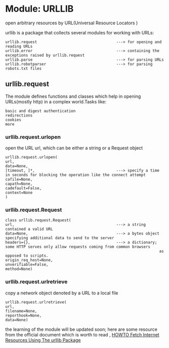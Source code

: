 # Module: URLLIB
open arbitrary resources by URL(Universal Resource Locators )

urllib is a package that collects several modules for working with URLs:
```
urllib.request                                   ---> for opening and reading URLs
urllib.error                                     ---> containing the exceptions raised by urllib.request
urllib.parse                                     ---> for parsing URLs
urllib.robotparser                               ---> for parsing robots.txt files
```
## urllib.request 
The module defines functions and classes which help in opening URLs(mostly http) in a complex world.Tasks like:
```
basic and digest authentication
redirections
cookies
more

```
### urllib.request.urlopen
open the URL url, which can be either a string or a Request object
```
urllib.request.urlopen(
url,                                                  
data=None,                                         
[timeout, ]*,                                    ---> specify a time in seconds for blocking the operation like the connect attempt 
cafile=None, 
capath=None, 
cadefault=False, 
context=None
)
```
### urllib.request.Request

```
class urllib.request.Request(
url,                                             ---> a string contained a valid URL
data=None,                                       ---> a bytes object specifying additional data to send to the server
headers={},                                      ---> a dictionary; some HTTP serves only allow requests coming from common browsers
                                                                    as opposed to scripts.
origin_req_host=None, 
unverifiable=False, 
method=None)
```
### urllib.request.urlretrieve
copy a network object denoted by a URL to a local file
```
urllib.request.urlretrieve(
url, 
filename=None, 
reporthook=None, 
data=None)
```


the learning of the module will be updated soon; here are some resource from the official document which is worth to read ,
[HOWTO Fetch Internet Resources Using The urllib Package](https://docs.python.org/3.5/howto/urllib2.html#urllib-howto)
